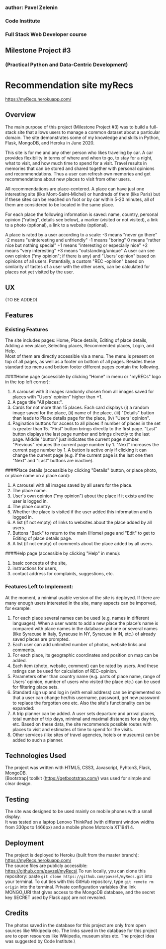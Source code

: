 ### author: Pavel Zelenin
### Code Institute
### Full Stack Web Developer course
## Milestone Project #3
### (Practical Python and Data-Centric Development)
 
# Recommendation site myRecs

https://myRecs.herokuapp.com/


## Overview
The main purpose of this project (Milestone Project #3) was to build a full-stack site that allows users to manage a common dataset about a particular domain.
The site demonstrates some of my knowledge and skills in Python, Flask, MongoDB, and Heroku in June 2020.

This site is for me and any other person who likes traveling by car. A car provides flexibility in terms of where and when to go, to stay for a night, what to visit, and how much time to spend for a visit. Travel results in memories that can be stored and shared together with personal opinions and recommendations. Thus a user can refresh own memories and get recommendations about new places to visit from other users.

All recommendations are place-centered. A place can have just one interesting site (like Mont-Saint-Michel) or hundreds of them (like Paris) but if these sites can be reached on foot or by car within 5-20 minutes, all of them are considered to be located in the same place.

For each place the following information is saved: name, country, personal opinion ("rating", details see below), a marker (visited or not visited), a link to a photo (optional), a link to a website (optional).

A place is rated by a user according to a scale:
    -3 means "never go there"
    -2 means "uninteresting and unfriendly"
    -1 means "boring"
     0 means "rather nice but nothing special"
    +1 means "interesting or especially nice"
    +2 means "very interesting"
    +3 means "outstanding/unique"
A user can see own opinion ("my opinion"; if there is any) and "Users' opinion" based on opinions of all users. Potentially, a custom "REC -opinion" based on similarity of tastes of a user with the other users, can be calculated for places not yet visited by the user.


## UX
(TO BE ADDED)

## Features
### Existing Features
The site includes pages: Home, Place details, Editing of place details, Adding a new place, Selecting places, Recommended places, Login, and Help.\
Most of them are directly accessible via a menu. The menu is present on top of all pages, as well as a footer on bottom of all pages.
Besides these standard top menu and bottom footer different pages contain the following.

####Home page
(accessible by clicking "Home" in menu or "myRECs" logo in the top left corner):
1. A carousel with 3 images randomly chosen from all images saved for places with "Users' opinion" higher than +1.
2. A page title "All places:".
3. Cards for not more than 15 places. Each card displays (i) a random image saved for the place, (ii) name of the place, (iii) "Details" button than leads to Place details page for the place, (iv) "Users' opinion".
4. Pagination buttons for access to all places if number of places in the set is greater than 15. "First" button brings directly to the first page. "Last" button displays the last page number and brings directly to the last page. Middle "button" just indicates the current page number. "Previous" reduces the current page number by 1. "Next" increases the current page number by 1. A button is active only if clicking it can change the current page (e.g. if the current page is the last one then "Next" and "Last" buttons are inactive).

####Place details
(accessible by clicking "Details" button, or place photo, or place name on a place card):
1. A carousel with all images saved by all users for the place.
2. The place name.
3. User's own opinion ("my opinion") about the place if it exists and the user is logged in.
4. The place country.
5. Whether the place is visited if the user added this information and is logged in.
6. A list (if not empty) of links to websites about the place added by all users.
7. Buttons "Back" to return to the main (Home) page and "Edit" to get to Editing of place details page.
8. A list (if not empty) of comments about the place added by all users.


####Help page
(accessible by clicking "Help" in menu):
1. basic concepts of the site,
2. instructions for users,
3. contact address for complaints, suggestions, etc.


### Features Left to Implement:
At the moment, a minimal usable version of the site is deployed. If there are many enough users interested in the site, many aspects can be imporved, for example:
1. For each place several names can be used (e.g. names in different languages). When a user wants to add a new place the place's name is compared with place names in the database and one or several names (like Syracuse in Italy, Syracuse in NY, Syracuse in IN, etc.) of already saved places are prompted.
2. Each user can add unlimited number of photos, website links and comments.
3. For each place, its geographic coordinates and position on map can be added.
4. Each item (photo, website, comment) can be rated by users. And these ratings can be used for calculation of REC-opinion.
5. Parameters other than country name (e.g. parts of place name, range of Users' opinion, number of users who visited the place etc.) can be used for filtering place sets.
6. Standard sign up and log in (with email address) can be implemented so that a user can change her/his username, password, get new password to replace the forgotten one etc.
Also the site's functionality can be expanded:
1. A trip planner can be added. A user sets departure and arrival places, total number of trip days, minimal and maximal distances for a day trip, etc. Based on these data, the site recommends possible routes with places to visit and estimates of time to spend for the visits.
2. Other services (like sites of travel agencies, hotels or museums) can be added to such a planner.


## Technologies Used
The project was written with HTML5, CSS3, Javascript, Pyhton3, Flask, MongoDB.\
[Bootstrap] toolkit (https://getbootstrap.com/) was used for simple and clear design.


## Testing
The site was designed to be used mainly on mobile phones with a small display.\
It was tested on a laptop Lenovo ThinkPad (with different window widths from 330px to 1466px) and a mobile phone Motorola XT1941 4.


## Deployment
The project is deployed to Heroku (built from the master branch):\
https://myRecs.herokuapp.com/ \
The source files are publicly accessible:\
https://github.com/pavzel/myRecs\
To run locally, you can clone this repository: paste `git clone https://github.com/pavzel/myRecs.git` into your terminal. To cut ties with this GitHub repository, type `git remote rm origin` into the terminal.
Private configuration variables (the link MONGO_URI that gives access to the MongoDB database, and the secret key SECRET used by Flask app) are not revealed.


## Credits
The photos saved in the database for this project are only from open sources like Wikipedia etc.
The links saved in the database for this project are to open resources like Wikipedia, museum sites etc.
The project idea was suggested by Code Institute.\